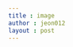 ```yaml
---
title : image
author : jeon012
layout : post
---
```

<p><img src="스크린샷 2018-08-18 오후 11.23.00.png" alt=""></p>
